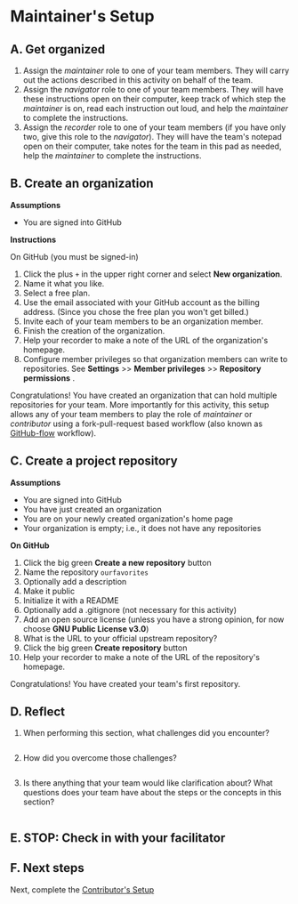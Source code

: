 # Maintainer's Setup

## A. Get organized

1. Assign the _maintainer_ role to one of your team members. They will carry out the actions described in this activity on behalf of the team.
2. Assign the _navigator_ role to one of your team members. They will have these instructions open on their computer, keep track of which step the _maintainer_ is on, read each instruction out loud, and help the _maintainer_ to complete the instructions.
3. Assign the _recorder_ role to one of your team members (if you have only two, give this role to the _navigator_). They will have the team's notepad open on their computer, take notes for the team in this pad as needed, help the _maintainer_ to complete the instructions.


## B. Create an organization

__Assumptions__

* You are signed into GitHub

__Instructions__

On GitHub (you must be signed-in)

1. Click the plus `+` in the upper right corner and select __New organization__.
2. Name it what you like.
3. Select a free plan.
4. Use the email associated with your GitHub account as the billing address. (Since you chose the free plan you won't get billed.)
5. Invite each of your team members to be an organization member.
6. Finish the creation of the organization.
7. Help your recorder to make a note of the URL of the organization's homepage.
8. Configure member privileges so that organization members can write to repositories. See __Settings__ >> __Member privileges__ >> __Repository permissions__ .

Congratulations! You have created an organization that can hold multiple repositories for your team. More importantly for this activity, this setup allows any of your team members to play the role of _maintainer_ or _contributor_ using a fork-pull-request based workflow (also known as [GitHub-flow](https://guides.github.com/introduction/flow/) workflow).

## C. Create a project repository

__Assumptions__

* You are signed into GitHub
* You have just created an organization
* You are on your newly created organization's home page
* Your organization is empty; i.e., it does not have any repositories

__On GitHub__

1. Click the big green __Create a new repository__ button
2. Name the repository `ourfavorites`
3. Optionally add a description
4. Make it public
5. Initialize it with a README
6. Optionally add a .gitignore (not necessary for this activity)
7. Add an open source license (unless you have a strong opinion, for now choose __GNU Public License v3.0__)
8. What is the URL to your official upstream repository?
9. Click the big green __Create repository__ button
10. Help your recorder to make a note of the URL of the repository's homepage.

Congratulations! You have created your team's first repository.


## D. Reflect

1. When performing this section, what challenges did you encounter?

    ```

    ```

2. How did you overcome those challenges?

    ```

    ```

3. Is there anything that your team would like clarification about? What questions does your team have about the steps or the concepts in this section?

    ```

    ```

## E. STOP: Check in with your facilitator


## F. Next steps

Next, complete the [Contributor's Setup](contributor-setup.md)
